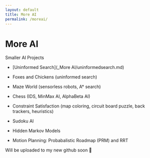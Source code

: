 ```yaml
---
layout: default
title: More AI
permalink: /moreai/
---
```


# More AI

Smaller AI Projects

- [Uninformed Search](_More AI/uninformedsearch.md) <!-- Link to the project page -->

- Foxes and Chickens (uninformed search)
- Maze World (sensorless robots, A* search)
- Chess (IDS, MinMax AI, AlphaBeta AI)
- Constraint Satisfaction (map coloring, circuit board puzzle, back trackers, heuristics)
- Sudoku AI
- Hidden Markov Models
- Motion Planning: Probabalistic Roadmap (PRM) and RRT

Will be uploaded to my new github soon 👷
